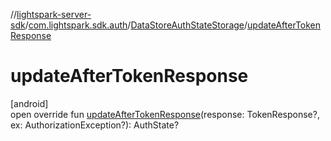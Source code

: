 //[lightspark-server-sdk](../../../index.md)/[com.lightspark.sdk.auth](../index.md)/[DataStoreAuthStateStorage](index.md)/[updateAfterTokenResponse](update-after-token-response.md)

# updateAfterTokenResponse

[android]\
open override fun [updateAfterTokenResponse](update-after-token-response.md)(response: TokenResponse?, ex: AuthorizationException?): AuthState?
